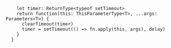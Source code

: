 ```const debounce = <T extends (...args: any[]) => void>(fn: T, delay: number) => {
    let timer: ReturnType<typeof setTimeout>
    return function(this: ThisParameterType<T>, ...args: Parameters<T>) {
      clearTimeout(timer)
      timer = setTimeout(() => fn.apply(this, args), delay)
    }
  }
```
